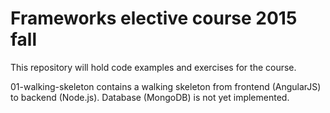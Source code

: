 Frameworks elective course 2015 fall
====================================

This repository will hold code examples and exercises for the course.

01-walking-skeleton contains a walking skeleton from frontend (AngularJS) to backend (Node.js). Database (MongoDB) is not yet implemented.